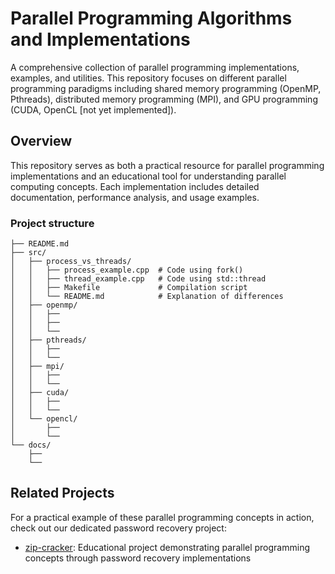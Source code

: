 # Parallel Programming Algorithms and Implementations

A comprehensive collection of parallel programming implementations, examples, and utilities. This repository focuses on different parallel programming paradigms including shared memory programming (OpenMP, Pthreads), distributed memory programming (MPI), and GPU programming (CUDA, OpenCL [not yet implemented]).

## Overview

This repository serves as both a practical resource for parallel programming implementations and an educational tool for understanding parallel computing concepts. Each implementation includes detailed documentation, performance analysis, and usage examples.

### Project structure
```
├── README.md
├── src/
│   ├── process_vs_threads/
│   │   ├── process_example.cpp  # Code using fork()
│   │   ├── thread_example.cpp   # Code using std::thread
│   │   ├── Makefile             # Compilation script
│   │   └── README.md            # Explanation of differences
│   ├── openmp/
│   │   ├──
│   │   ├──
│   │   └──
│   ├── pthreads/
│   │   ├──
│   │   └──
│   ├── mpi/
│   │   ├──
│   │   └──
│   ├── cuda/
│   │   ├──
│   │   └──
│   └── opencl/
│       ├──
│       └──
└── docs/
    ├──
    └──
```

## Related Projects
For a practical example of these parallel programming concepts in action, check out our dedicated password recovery project:
- [zip-cracker](https://github.com/archibald-carrion/zip-cracker): Educational project demonstrating parallel programming concepts through password recovery implementations
